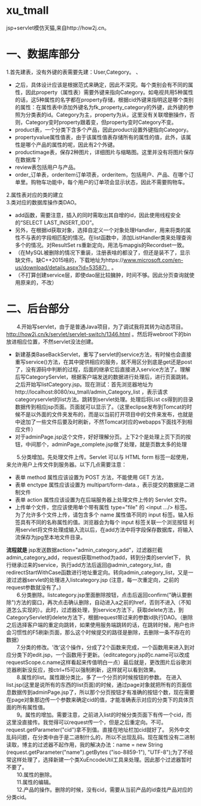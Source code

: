 # xu_tmall
jsp+servlet模仿天猫,来自http://how2j.cn。


# 一、数据库部分

1.首先建表，没有外键的表需要先建：User,Category。   、

- 之后，具体设计应该是根据范式来确定，因此不深究。每个类别会有不同的属性，因此property（属性表）需要外键来指向Category。如电视共用5种属性的话，这5种属性的名字都在property存储，根据cid外键来指明这是哪个类别的属性：在属性表中添加外键名为fk_property_category的外键，此外键的参照为分类表的id。Category为主，property为从，这里没有关联增删操作，否则，Category变时property跟着变，但property变时Category不变。    
- product表，一个分类下含多个产品，因此product设置外键指向Category。    
- propertyvalue属性值表，由于该属性值表存储所有的属性的值，此外，该属性是哪个产品的属性的呢，因此有2个外键。    
- productimage表，保存2种图片，详细图片与缩略图。这里并没有将图片保存在数据库？    
- review表包括用户与产品。     
- order_订单表，orderitem订单项表，orderitem，包括用户、产品、在哪个订单里。购物车功能中，每个用户的订单项会显示状态，因此不需要购物车。


2.属性表对应的类的建立   
3.类对应的数据库操作类DAO。

- add函数，需要注意，插入的同时需取出其自增的id，因此使用线程安全的“SELECT LAST_INSERT_ID()”。
- 另外，在根据id获取对象，选择自定义一个对象处理Handler，用来将类的属性不与表的字段相匹配的情况。在list函数中，添加ListHandler类来处理查询多个的情况。对ResultSet rs重新定向，用法与mapgis的Recordset一致。
- （在MySQL被删除的情况下重装，注册表啥的都没了，但还是装不了，显示缺文件。缺C++2015啥的，下载地址为https://www.microsoft.com/en-us/download/details.aspx?id=53587） 。
- （不打算创建service层，即使dao层比较臃肿，时间不够。因此分页查询就使用原来的，不改）

# 二、后台部分
&ensp;&ensp;&ensp;&ensp;4.开始写servlet，由于是普通Java项目，为了调试我将其转为动态项目。http://how2j.cn/k/servlet/servlet-switch/1346.html 。然后将webroot下的bin放进相应位置，不然servlet没法创建。  

- 新建基类BaseBackServlet，重写了servlet的service方法，有时候也会直接重写service()方法，在其中提供相应的服务，就不用区分到底是get还是post了，没有源码中判断的过程，后面的继承它后直接进入service方法了。理解后写CategoryServlet，根据客户端发送的数据进行处理后，进行页面跳转。之后开始写listCategory.jsp。现在测试：首先浏览器地址为http://localhost:8080/xu_tmall/admin_Category_list ，表示请求categoryservlet的list方法。跳转到servlet处理。处理后将List<Category> cs得到的目录数据传到相应jsp页面。页面就可以显示了。（这里eclipse发布到Tomcat的时候不是以外面的文件夹发布的，而是以当前打开项目中的文件来发布，也就是中途加了一些文件后要及时刷新，不然Tomcat对应的webapps下面找不到相应文件）
- 对于adminPage.jsp这个文件，好好理解分页。上下2个是处理上页下页的按钮，中间那个，adminPage_complete.jsp做了处理，就是页数太多的处理   

&ensp;&ensp;&ensp;&ensp;5.分类增加。先处理文件上传。Servlet 可以与 HTML form 标签一起使用，来允许用户上传文件到服务器。以下几点需要注意：

- 表单 method 属性应该设置为 POST 方法，不能使用 GET 方法，
- 表单 enctype 属性应该设置为 multipart/form-data.，表示提交的数据是二进制文件
- 表单 action 属性应该设置为在后端服务器上处理文件上传的 Servlet 文件。
- 上传单个文件，您应该使用单个带有属性 type="file" 的 <input .../> 标签。为了允许多个文件上传，请包含多个 name 属性值不同的 input 标签。输入标签具有不同的名称属性的值。浏览器会为每个 input 标签关联一个浏览按钮
利用servlet将文件处理成输入流以后，在add方法中将字段保存数据库，将输入流保存为jpg至本地文件目录。  

**流程就是**
jsp发送数据action="admin_category_add"，过滤器拦截admin_category_add，request获取method为add，转到分类的servlet下，
执行继承过来的service，执行add方法后返回@admin_category_list，由redirectStartWithCase函数进行地址重定向。转向admin_category_list，又是一波过滤器servlet的处理进入listcategory.jsp
(注意，每一次重定向，之前的request参数就没有了。)  
&ensp;&ensp;&ensp;&ensp;6.分类删除。listcategory.jsp里面删除按钮，点击后返回confirm("确认要删除")方法的窗口，再次点击确认删除，自动进入a之前的href，否则不进入（不知道怎么实现的）。此时，过滤器处理，到service方法下，获取delete方法，到CategoryServlet的delete方法下，根据request带过来的参数id执行DAO。（删除之后选择客户端的重定向跳转，如果使用服务端跳转的话，在跳转时候，用户也许会习惯性的F5刷新页面，那么这个时候提交的路径是删除，去删除一条不存在的数据）  
&ensp;&ensp;&ensp;&ensp;7.分类的修改。'改'这个操作，分成了2个函数来完成，一个函数用来进入到对应分类下的edit.jsp，一个函数用于更新。（editcategory.jsp的c.name可以改成requestScope.c.name这样看起来传值明白一点）最后就是，更改图片后谷歌浏览器刷新没反应，按ctrl+f5可以强制刷新，这样就可以看到效果。  
&ensp;&ensp;&ensp;&ensp;8.属性的list。属性跟分类比，多了一个分页的时候按钮的参数。
在进入list.jsp(这里是说所有的东西的list页面)的时候，通过page对象就把所有的页面信息数据传到adminPage.jsp了，所以那个分页按钮才有准确的按钮个数，现在需要在page对象那边传一个参数来确定cid的值，才能准确表示对应的分类下的具体页面的所有属性值。  
&ensp;&ensp;&ensp;&ensp;9。属性的增加。需要注意，之前进入list的时候分类页面下有传一个cid，而这里没直接传。我觉得可以request传一个，但是之后重定向。不可。request.getParameter("cid")拿不到值。直接在地址栏加cid就好了。  另外中文乱码问题，在分类中由于是二进制什么的，所以不出现乱码。现在属性没有二进制读取，博主的过滤器不起作用，我的解决办法：name = new String (request.getParameter("name").getBytes ("iso-8859-1"), "UTF-8");为了不经常这样处理了，选择新建一个类XuEncodeUtil工具来处理。因此那个过滤器暂时不要了。  
&ensp;&ensp;&ensp;&ensp;10.属性的删除。  
&ensp;&ensp;&ensp;&ensp;11.属性的编辑。   
&ensp;&ensp;&ensp;&ensp;12.产品的操作。删除的时候，没有cid，需要从当前产品的id查找产品对应的分类cid。  

